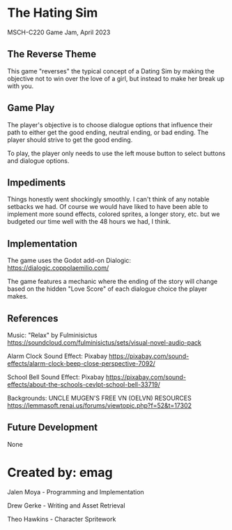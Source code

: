 # The Hating Sim
MSCH-C220 Game Jam, April 2023

## The Reverse Theme
This game "reverses" the typical concept of a Dating Sim by making the objective not to win over the love of a girl, but instead to make her break up with you.

## Game Play
The player's objective is to choose dialogue options that influence their path to either get the good ending,  neutral ending, or bad ending. The player should strive to get the good ending.

To play, the player only needs to use the left mouse button to select buttons and dialogue options.

## Impediments
Things honestly went shockingly smoothly. I can't think of any notable setbacks we had. Of course we would have liked to have been able to implement more sound effects, colored sprites, a longer story, etc. but we budgeted our time well with the 48 hours we had, I think.

## Implementation
The game uses the Godot add-on Dialogic: https://dialogic.coppolaemilio.com/

The game features a mechanic where the ending of the story will change based on the hidden "Love Score" of each dialogue choice the player makes.

## References
Music: "Relax" by Fulminisictus https://soundcloud.com/fulminisictus/sets/visual-novel-audio-pack

Alarm Clock Sound Effect: Pixabay https://pixabay.com/sound-effects/alarm-clock-beep-close-perspective-7092/

School Bell Sound Effect: Pixabay https://pixabay.com/sound-effects/about-the-schools-cevlpt-school-bell-33719/ 

Backgrounds: UNCLE MUGEN'S FREE VN (OELVN) RESOURCES https://lemmasoft.renai.us/forums/viewtopic.php?f=52&t=17302 

## Future Development
None

# Created by: emag
Jalen Moya - Programming and Implementation

Drew Gerke - Writing and Asset Retrieval

Theo Hawkins - Character Spritework
